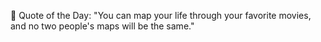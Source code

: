<!-- start quote -->
💬 Quote of the Day: "You can map your life through your favorite movies, and no two people's maps will be the same."
<!-- end quote -->